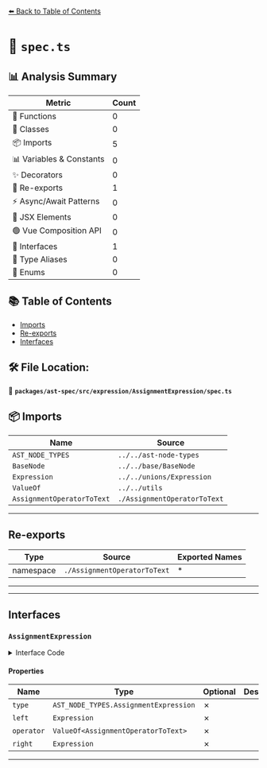 [⬅️ Back to Table of Contents](../../../../../index.md)

# 📄 `spec.ts`

## 📊 Analysis Summary

| Metric | Count |
|--------|-------|
| 🔧 Functions | 0 |
| 🧱 Classes | 0 |
| 📦 Imports | 5 |
| 📊 Variables & Constants | 0 |
| ✨ Decorators | 0 |
| 🔄 Re-exports | 1 |
| ⚡ Async/Await Patterns | 0 |
| 💠 JSX Elements | 0 |
| 🟢 Vue Composition API | 0 |
| 📐 Interfaces | 1 |
| 📑 Type Aliases | 0 |
| 🎯 Enums | 0 |

## 📚 Table of Contents

- [Imports](#imports)
- [Re-exports](#re-exports)
- [Interfaces](#interfaces)

## 🛠️ File Location:
📂 **`packages/ast-spec/src/expression/AssignmentExpression/spec.ts`**

## 📦 Imports

| Name | Source |
|------|--------|
| `AST_NODE_TYPES` | `../../ast-node-types` |
| `BaseNode` | `../../base/BaseNode` |
| `Expression` | `../../unions/Expression` |
| `ValueOf` | `../../utils` |
| `AssignmentOperatorToText` | `./AssignmentOperatorToText` |


---

## Re-exports

| Type | Source | Exported Names |
|------|--------|----------------|
| namespace | `./AssignmentOperatorToText` | * |


---


---

## Interfaces

### `AssignmentExpression`

<details><summary>Interface Code</summary>

```ts
export interface AssignmentExpression extends BaseNode {
  type: AST_NODE_TYPES.AssignmentExpression;
  left: Expression;
  operator: ValueOf<AssignmentOperatorToText>;
  right: Expression;
}
```
</details>

#### Properties

| Name | Type | Optional | Description |
|------|------|----------|-------------|
| `type` | `AST_NODE_TYPES.AssignmentExpression` | ✗ |  |
| `left` | `Expression` | ✗ |  |
| `operator` | `ValueOf<AssignmentOperatorToText>` | ✗ |  |
| `right` | `Expression` | ✗ |  |


---